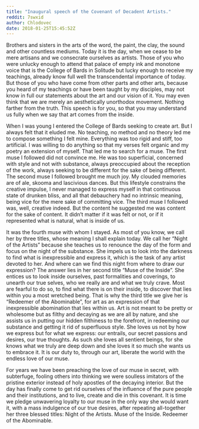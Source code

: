 ```yaml
---
title: "Inaugural speech of the Covenant of Decadent Artists."
reddit: 7swxid
author: Chlodovec
date: 2018-01-25T15:45:52Z
---
```


Brothers and sisters in the arts of the word, the paint, the clay, the sound and other countless mediums. Today it is the day, when we cease to be mere artisans and we consecrate ourselves as artists. Those of you who were unlucky enough to attend that palace of empty ink and monotone voice that is the College of Bards in Solitude but lucky enough to receive my teachings, already know full well the transcendental importance of today. But those of you who have come from other parts and other arts, because you heard of my teachings or have been taught by my disciples, may not know in full our statements about the art and our vision of it. You may even think that we are merely an aesthetically unorthodox movement. Nothing farther from the truth. This speech is for you, so that you may understand us fully when we say that art comes from the inside.

When I was young I entered the College of Bards seeking to create art. But I always felt that it eluded me. No teaching, no method and no theory led me to compose something I felt mine. Everything was too rigid and stiff, too artificial. I was willing to do anything so that my verses felt organic and my poetry an extension of myself. That led me to search for a muse. The first muse I followed did not convince me. He was too superficial, concerned with style and not with substance, always preoccupied about the reception of the work, always seeking to be different for the sake of being different. The second muse I followed brought me much joy. My clouded memories are of ale, skooma and lascivious dances. But this lifestyle constrains the creative impulse, I never managed to express myself in that continuous state of drunken bliss, and all that debauchery had no intrinsic meaning, being vice for the mere sake of committing vice. The third muse I followed was, well, creative indeed. But the content he suggested me was content for the sake of content. It didn’t matter if it was felt or not, or if it represented what is natural, what is inside of us.

It was the fourth muse with whom I stayed. As most of you know, we call her by three titles, whose meaning I shall explain today. We call her “Night of the Artists” because she teaches us to renounce the day of the form and focus on the night of the substance. She impels us to look into the darkness to find what is inexpressible and express it, which is the task of any artist devoted to her. And where can we find this night from where to draw our expression? The answer lies in her second title “Muse of the Inside”. She entices us to look inside ourselves, past formalities and coverings, to unearth our true selves, who we really are and what we truly crave. Most are fearful to do so, to find what there is on their inside, to discover that lies within you a most wretched being. That is why the third title we give her is “Redeemer of the Abominable”, for art as an expression of that inexpressible abomination that lies within us. Art is not meant to be pretty or wholesome but as filthy and decaying as we are all by nature, and she assists us in putting our hidden filthiness to the forefront, in redeeming our substance and getting it rid of superfluous style. She loves us not by how we express but for what we express: our entrails, our secret passions and desires, our true thoughts. As such she loves all sentient beings, for she knows what we truly are deep down and she loves it so much she wants us to embrace it. It is our duty to, through our art, liberate the world with the endless love of our muse.   

For years we have been preaching the love of our muse in secret, with subterfuge, fooling others into thinking we were soulless imitators of the pristine exterior instead of holy apostles of the decaying interior. But the day has finally come to get rid ourselves of the influence of the pure people and their institutions, and to live, create and die in this covenant. It is time we pledge unwavering loyalty to our muse in the only way she would want it, with a mass indulgence of our true desires, after repeating all-together her three blessed titles: Night of the Artists. Muse of the Inside. Redeemer of the Abominable.

